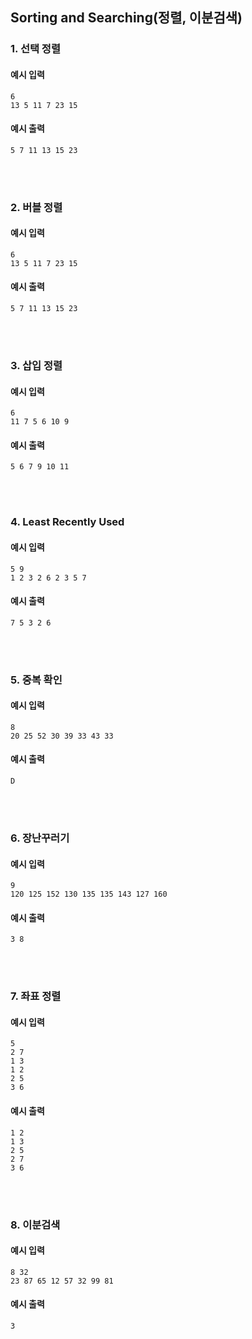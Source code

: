 ## Sorting and Searching(정렬, 이분검색)

### 1. 선택 정렬

#### 예시 입력
```
6
13 5 11 7 23 15
```

#### 예시 출력
```
5 7 11 13 15 23
```

<br/><br/>

### 2. 버블 정렬

#### 예시 입력
```
6
13 5 11 7 23 15
```

#### 예시 출력
```
5 7 11 13 15 23
```

<br/><br/>

### 3. 삽입 정렬

#### 예시 입력
```
6
11 7 5 6 10 9
```

#### 예시 출력
```
5 6 7 9 10 11
```

<br/><br/>

### 4. Least Recently Used

#### 예시 입력
```
5 9
1 2 3 2 6 2 3 5 7
```

#### 예시 출력
```
7 5 3 2 6
```

<br/><br/>

### 5. 중복 확인

#### 예시 입력
```
8
20 25 52 30 39 33 43 33
```

#### 예시 출력
```
D
```

<br/><br/>

### 6. 장난꾸러기

#### 예시 입력
```
9
120 125 152 130 135 135 143 127 160
```

#### 예시 출력
```
3 8
```

<br/><br/>

### 7. 좌표 정렬

#### 예시 입력
```
5
2 7
1 3
1 2
2 5
3 6
```

#### 예시 출력
```
1 2
1 3
2 5
2 7
3 6
```

<br/><br/>

### 8. 이분검색

#### 예시 입력
```
8 32
23 87 65 12 57 32 99 81
```

#### 예시 출력
```
3
```

<br/><br/>